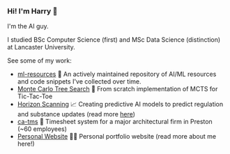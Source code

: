 ### Hi! I'm Harry 👋

I'm the AI guy.

I studied BSc Computer Science (first) and MSc Data Science (distinction) at Lancaster University.

See some of my work:

- [ml-resources](https://github.com/harrybaines/ml-resources) 📙 An actively maintained repository of AI/ML resources and code snippets I've collected over time.
- [Monte Carlo Tree Search](https://github.com/harrybaines/MCTS-TTTAI) 🔎 From scratch implementation of MCTS for Tic-Tac-Toe
- [Horizon Scanning](https://www.productstewards.org/blog/predicting-global-regulatory-futures-proactive-product-stewardship) 📈 Creating predictive AI models to predict regulation and substance updates (read more [here](https://www.productstewards.org/blog/predicting-global-regulatory-futures-proactive-product-stewardship))
- [ca-tms](https://www.ca-tms.com/) 📝 Timesheet system for a major architectural firm in Preston (~60 employees)
- [Personal Website](https://www.harrybaines.net/) 👨‍💻 Personal portfolio website (read more about me here!)
